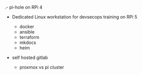 .- pi-hole on RPi 4
- Dedicated Linux workstation for devsecops training on RPi 5
    - docker
    - ansible
    - terraform
    - mkdocs
    - helm
    

- self hosted gitlab
    -  proxmox vs pi cluster